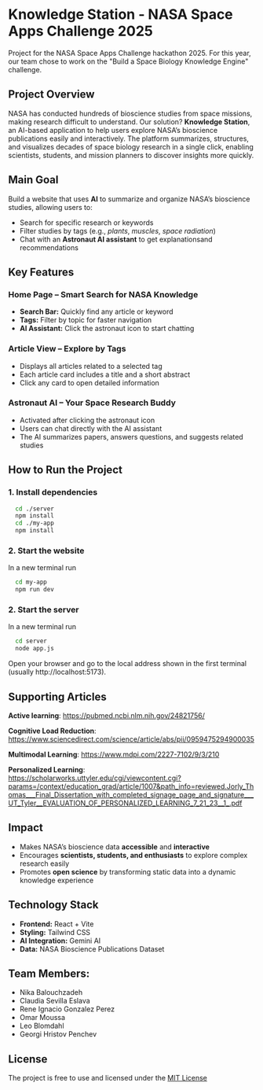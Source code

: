 # Knowledge Station - NASA Space Apps Challenge 2025
Project for the NASA Space Apps Challenge hackathon 2025. For this year, our team chose to work on the "Build a Space Biology Knowledge Engine" challenge.

##  Project Overview
NASA has conducted hundreds of bioscience studies from space missions, making research difficult to understand. Our solution? **Knowledge Station**, an AI-based application to help users explore NASA’s bioscience publications easily and interactively. The platform summarizes, structures, and visualizes decades of space biology research in a single click, enabling scientists, students, and mission planners to discover insights more quickly.



##  Main Goal
Build a website that uses **AI** to summarize and organize NASA’s bioscience studies, allowing users to:
-  Search for specific research or keywords  
-  Filter studies by tags (e.g., *plants*, *muscles*, *space radiation*)  
-  Chat with an **Astronaut AI assistant** to get explanationsand recommendations  



##  Key Features

###  Home Page – Smart Search for NASA Knowledge
- **Search Bar:** Quickly find any article or keyword  
- **Tags:** Filter by topic for faster navigation  
- **AI Assistant:** Click the astronaut icon to start chatting  

###  Article View – Explore by Tags
- Displays all articles related to a selected tag  
- Each article card includes a title and a short abstract  
- Click any card to open detailed information  

###  Astronaut AI – Your Space Research Buddy
- Activated after clicking the astronaut icon  
- Users can chat directly with the AI assistant  
- The AI summarizes papers, answers questions, and suggests related studies  

## How to Run the Project

### 1. Install dependencies

```sh
  cd ./server
  npm install
  cd ./my-app
  npm install
```

### 2. Start the website
In a new terminal run
```sh
  cd my-app
  npm run dev
```

### 2. Start the server
In a new terminal run
```sh
  cd server
  node app.js
```


Open your browser and go to the local address shown in the first terminal (usually http://localhost:5173).

## Supporting Articles

**Active learning**: https://pubmed.ncbi.nlm.nih.gov/24821756/

**Cognitive Load Reduction**: https://www.sciencedirect.com/science/article/abs/pii/0959475294900035

**Multimodal Learning**: https://www.mdpi.com/2227-7102/9/3/210

**Personalized Learning**: https://scholarworks.uttyler.edu/cgi/viewcontent.cgi?params=/context/education_grad/article/1007&path_info=reviewed.Jorly_Thomas___Final_Dissertation_with_completed_signage_page_and_signature___UT_Tyler__EVALUATION_OF_PERSONALIZED_LEARNING_7_21_23__1_.pdf



##  Impact
- Makes NASA’s bioscience data **accessible** and **interactive**  
- Encourages **scientists, students, and enthusiasts** to explore complex research easily  
- Promotes **open science** by transforming static data into a dynamic knowledge experience 



##  Technology Stack
- **Frontend:** React + Vite  
- **Styling:** Tailwind CSS  
- **AI Integration:** Gemini AI
- **Data:** NASA Bioscience Publications Dataset  



## Team Members:
* Nika Balouchzadeh
* Claudia Sevilla Eslava
* Rene Ignacio Gonzalez Perez
* Omar Moussa
* Leo Blomdahl
* Georgi Hristov Penchev

## License 
The project is free to use and licensed under the [MIT License](Nasa-Space-Apps-2025/License)
